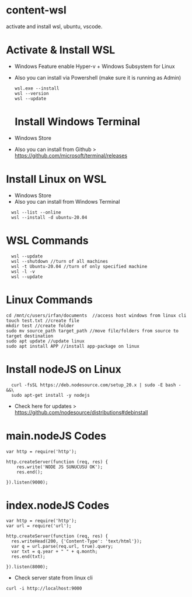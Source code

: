 # content-wsl
activate and install wsl, ubuntu, vscode.


# Activate & Install WSL
- Windows Feature enable Hyper-v + Windows Subsystem for Linux
- Also you can install via Powershell (make sure it is running as Admin)
  ```
  wsl.exe --install
  wsl --version
  wsl --update
  ```

  # Install Windows Terminal
- Windows Store
- Also you can install from Github > https://github.com/microsoft/terminal/releases

# Install Linux on WSL
- Windows Store
- Also you can install from Windows Terminal
```
  wsl --list --online
  wsl --install -d ubuntu-20.04
```

# WSL Commands

```
  wsl --update
  wsl --shutdown //turn of all machines
  wsl -t Ubuntu-20.04 //turn of only specified machine
  wsl -l -v
  wsl --update
```

# Linux Commands
```
cd /mnt/c/users/irfan/documents  //access host windows from linux cli
touch test.txt //create file
mkdir test //create folder
sudo mv source_path target_path //move file/folders from source to target destination
sudo apt update //update linux
sudo apt install APP //install app-package on linux
```

# Install nodeJS on Linux
```
  curl -fsSL https://deb.nodesource.com/setup_20.x | sudo -E bash - &&\
  sudo apt-get install -y nodejs
```
- Check here for updates > https://github.com/nodesource/distributions#debinstall

# main.nodeJS Codes
```
var http = require('http');

http.createServer(function (req, res) {
    res.write('NODE JS SUNUCUSU OK');
    res.end();

}).listen(9000); 
```

# index.nodeJS Codes
```
var http = require('http');
var url = require('url');

http.createServer(function (req, res) {
  res.writeHead(200, {'Content-Type': 'text/html'});
  var q = url.parse(req.url, true).query;
  var txt = q.year + " " + q.month;
  res.end(txt);

}).listen(8000);
```

- Check server state from linux cli
 ```
 curl -i http://localhost:9000
```
